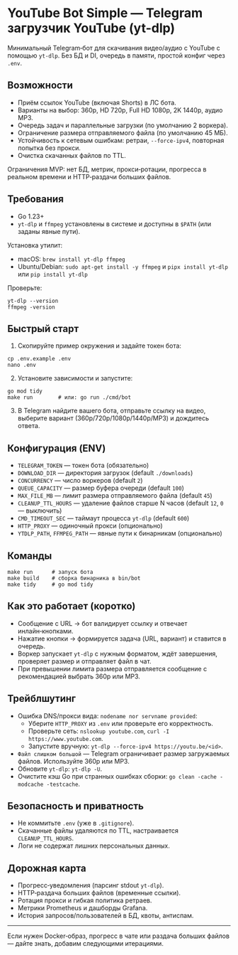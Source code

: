 # YouTube Bot Simple — Telegram загрузчик YouTube (yt-dlp)

Минимальный Telegram‑бот для скачивания видео/аудио с YouTube с помощью `yt-dlp`. Без БД и DI, очередь в памяти, простой конфиг через `.env`.

## Возможности
- Приём ссылок YouTube (включая Shorts) в ЛС бота.
- Варианты на выбор: 360p, HD 720p, Full HD 1080p, 2K 1440p, аудио MP3.
- Очередь задач и параллельные загрузки (по умолчанию 2 воркера).
- Ограничение размера отправляемого файла (по умолчанию 45 МБ).
- Устойчивость к сетевым ошибкам: ретраи, `--force-ipv4`, повторная попытка без прокси.
- Очистка скачанных файлов по TTL.

Ограничения MVP: нет БД, метрик, прокси‑ротации, прогресса в реальном времени и HTTP‑раздачи больших файлов.

## Требования
- Go 1.23+
- `yt-dlp` и `ffmpeg` установлены в системе и доступны в `$PATH` (или заданы явные пути).

Установка утилит:
- macOS: `brew install yt-dlp ffmpeg`
- Ubuntu/Debian: `sudo apt-get install -y ffmpeg` и `pipx install yt-dlp` или `pip install yt-dlp`

Проверьте:
```
yt-dlp --version
ffmpeg -version
```

## Быстрый старт
1) Скопируйте пример окружения и задайте токен бота:
```
cp .env.example .env
nano .env
```

2) Установите зависимости и запустите:
```
go mod tidy
make run        # или: go run ./cmd/bot
```

3) В Telegram найдите вашего бота, отправьте ссылку на видео, выберите вариант (360p/720p/1080p/1440p/MP3) и дождитесь ответа.

## Конфигурация (ENV)
- `TELEGRAM_TOKEN` — токен бота (обязательно)
- `DOWNLOAD_DIR` — директория загрузок (default `./downloads`)
- `CONCURRENCY` — число воркеров (default `2`)
- `QUEUE_CAPACITY` — размер буфера очереди (default `100`)
- `MAX_FILE_MB` — лимит размера отправляемого файла (default `45`)
- `CLEANUP_TTL_HOURS` — удаление файлов старше N часов (default `12`, `0` — выключить)
- `CMD_TIMEOUT_SEC` — таймаут процесса `yt-dlp` (default `600`)
- `HTTP_PROXY` — одиночный прокси (опционально)
- `YTDLP_PATH`, `FFMPEG_PATH` — явные пути к бинарникам (опционально)

## Команды
```
make run      # запуск бота
make build    # сборка бинарника в bin/bot
make tidy     # go mod tidy
```

## Как это работает (коротко)
- Сообщение с URL → бот валидирует ссылку и отвечает инлайн‑кнопками.
- Нажатие кнопки → формируется задача (URL, вариант) и ставится в очередь.
- Воркер запускает `yt-dlp` с нужным форматом, ждёт завершения, проверяет размер и отправляет файл в чат.
- При превышении лимита размера отправляется сообщение с рекомендацией выбрать 360p или MP3.

## Трейблшутинг
- Ошибка DNS/прокси вида: `nodename nor servname provided`:
  - Уберите `HTTP_PROXY` из `.env` или проверьте его корректность.
  - Проверьте сеть: `nslookup youtube.com`, `curl -I https://www.youtube.com`.
  - Запустите вручную: `yt-dlp --force-ipv4 https://youtu.be/<id>`.
- `Файл слишком большой` — Telegram ограничивает размер загружаемых файлов. Используйте 360p или MP3.
- Обновите `yt-dlp`: `yt-dlp -U`.
- Очистите кэш Go при странных ошибках сборки: `go clean -cache -modcache -testcache`.

## Безопасность и приватность
- Не коммитьте `.env` (уже в `.gitignore`).
- Скачанные файлы удаляются по TTL, настраивается `CLEANUP_TTL_HOURS`.
- Логи не содержат лишних персональных данных.

## Дорожная карта
- Прогресс‑уведомления (парсинг stdout `yt-dlp`).
- HTTP‑раздача больших файлов (временные ссылки).
- Ротация прокси и гибкая политика ретраев.
- Метрики Prometheus и дашборды Grafana.
- История запросов/пользователей в БД, квоты, антиспам.

---

Если нужен Docker‑образ, прогресс в чате или раздача больших файлов — дайте знать, добавим следующими итерациями.

